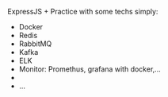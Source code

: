 ExpressJS + Practice with some techs simply: 
-  Docker
-  Redis
-  RabbitMQ
-  Kafka
-  ELK
-  Monitor: Promethus, grafana with docker,...
-  
-  ...
